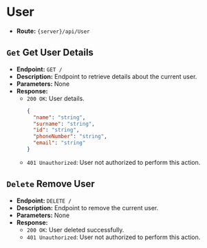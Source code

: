# User

- **Route:** `{server}/api/User`

## `Get` Get User Details

- **Endpoint:** `GET /`
- **Description:** Endpoint to retrieve details about the current user.
- **Parameters:** None
- **Response:**
  - `200 OK`: User details.
    ```json
    {
      "name": "string",
      "surname": "string",
      "id": "string",
      "phoneNumber": "string",
      "email": "string"
    }
    ```
  - `401 Unauthorized`: User not authorized to perform this action.

## `Delete` Remove User

- **Endpoint:** `DELETE /`
- **Description:** Endpoint to remove the current user.
- **Parameters:** None
- **Response:**
  - `200 OK`: User deleted successfully.
  - `401 Unauthorized`: User not authorized to perform this action.
